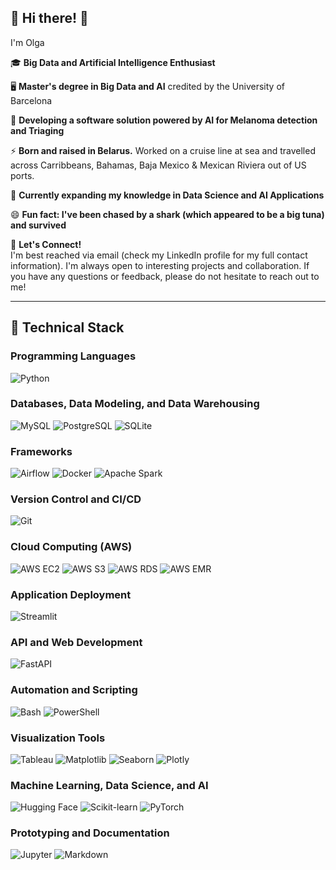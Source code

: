 ## 👋 Hi there! 👋

<!--
**Gliese8/Gliese8** is a ✨ _special_ ✨ repository because its `README.md` (this file) appears on your GitHub profile.

Here are some ideas to get you started:

- 🔭 I’m currently working on ...
- 🌱 I’m currently learning ...
- 👯 I’m looking to collaborate on ...
- 🤔 I’m looking for help with ...
- 💬 Ask me about ...
- 📫 How to reach me: ...
- 😄 Pronouns: ...
- ⚡ Fun fact: ...
-->

I'm Olga

🎓 **Big Data and Artificial Intelligence Enthusiast**

🖥️ **Master's degree in Big Data and AI** credited by the University of Barcelona

🔭 **Developing a software solution powered by AI for Melanoma detection and Triaging** 

⚡ **Born and raised in Belarus.** Worked on a cruise line at sea and travelled across Carribbeans, Bahamas, Baja Mexico & Mexican Riviera out of US ports.

🌱 **Currently expanding my knowledge in Data Science and AI Applications**

😄 **Fun fact: I've been chased by a shark (which appeared to be a big tuna) and survived**

🤝 **Let's Connect!**  
I'm best reached via email (check my LinkedIn profile for my full contact information). I'm always open to interesting projects and collaboration. If you have any questions or feedback, please do not hesitate to reach out to me!



---

## 💼 Technical Stack

### Programming Languages
![Python](https://img.shields.io/badge/-Python-3776AB?logo=python&logoColor=white) 

### Databases, Data Modeling, and Data Warehousing
![MySQL](https://img.shields.io/badge/-MySQL-4479A1?logo=mysql&logoColor=white) ![PostgreSQL](https://img.shields.io/badge/-PostgreSQL-4169E1?logo=postgresql&logoColor=white) ![SQLite](https://img.shields.io/badge/-SQLite-003B57?logo=sqlite&logoColor=white) 

### Frameworks
![Airflow](https://img.shields.io/badge/-Airflow-017CEE?logo=apache-airflow&logoColor=white) ![Docker](https://img.shields.io/badge/-Docker-2496ED?logo=docker&logoColor=white) ![Apache Spark](https://img.shields.io/badge/-Apache%20Spark-E25A1C?logo=apache-spark&logoColor=white)

### Version Control and CI/CD
![Git](https://img.shields.io/badge/-Git-F05032?logo=git&logoColor=white)

### Cloud Computing (AWS)
![AWS EC2](https://img.shields.io/badge/-AWS%20EC2-FF9900?logo=amazon-aws&logoColor=white) ![AWS S3](https://img.shields.io/badge/-AWS%20S3-569A31?logo=amazon-s3&logoColor=white) ![AWS RDS](https://img.shields.io/badge/-AWS%20RDS-527FFF?logo=amazon-rds&logoColor=white) ![AWS EMR](https://img.shields.io/badge/-AWS%20EMR-FF9900?logo=amazon-aws&logoColor=white)

### Application Deployment
![Streamlit](https://img.shields.io/badge/-Streamlit-FF4B4B?logo=streamlit&logoColor=white) 

### API and Web Development
![FastAPI](https://img.shields.io/badge/-FastAPI-009688?logo=fastapi&logoColor=white) 

### Automation and Scripting
![Bash](https://img.shields.io/badge/-Bash-4EAA25?logo=gnu-bash&logoColor=white) ![PowerShell](https://img.shields.io/badge/-PowerShell-5391FE?logo=powershell&logoColor=white)

### Visualization Tools
![Tableau](https://img.shields.io/badge/-Tableau-E97627?logo=tableau&logoColor=white) ![Matplotlib](https://img.shields.io/badge/-Matplotlib-3776AB?logo=python&logoColor=white) ![Seaborn](https://img.shields.io/badge/-Seaborn-3776AB?logo=python&logoColor=white) ![Plotly](https://img.shields.io/badge/-Plotly-3F4F75?logo=plotly&logoColor=white)

### Machine Learning, Data Science, and AI
![Hugging Face](https://img.shields.io/badge/-Hugging%20Face-FFB86C?logo=hugging-face&logoColor=white) ![Scikit-learn](https://img.shields.io/badge/-Scikit%20Learn-F7931E?logo=scikit-learn&logoColor=white) ![PyTorch](https://img.shields.io/badge/-PyTorch-EE4C2C?logo=pytorch&logoColor=white)

### Prototyping and Documentation
![Jupyter](https://img.shields.io/badge/-Jupyter-F37626?logo=jupyter&logoColor=white) ![Markdown](https://img.shields.io/badge/-Markdown-000000?logo=markdown&logoColor=white)
